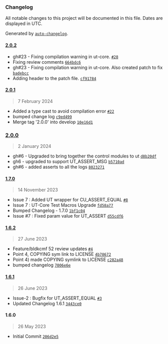 ### Changelog

All notable changes to this project will be documented in this file. Dates are displayed in UTC.

Generated by [`auto-changelog`](https://github.com/CookPete/auto-changelog).

#### [2.0.2](https://github.com/rdkcentral/ut-core/compare/2.0.1...2.0.2)

- gh#23 - Fixing compilation warning in ut-core.  [`#28`](https://github.com/rdkcentral/ut-core/pull/28)
- Fixing review comments [`664bdc6`](https://github.com/rdkcentral/ut-core/commit/664bdc62c834ca1e34fc59fd166a00e4f89f30d2)
- gh#23 - Fixing compilation warning in ut-core. Also created patch to fix [`badebcc`](https://github.com/rdkcentral/ut-core/commit/badebcc498ce79df3f37da9073669e0e234da07d)
- Adding header to the patch file. [`cf91784`](https://github.com/rdkcentral/ut-core/commit/cf917844887dc435b085cd72360534362cbbbaad)

#### [2.0.1](https://github.com/rdkcentral/ut-core/compare/2.0.0...2.0.1)

> 7 February 2024

- Added a type cast to avoid compilation error [`#22`](https://github.com/rdkcentral/ut-core/pull/22)
- bumped change log [`c9ed499`](https://github.com/rdkcentral/ut-core/commit/c9ed4993691d879f99a51cd26e738c20a5853af8)
- Merge tag '2.0.0' into develop [`10e16d1`](https://github.com/rdkcentral/ut-core/commit/10e16d16bd635d4cab151519d61eed382191a5fe)

### [2.0.0](https://github.com/rdkcentral/ut-core/compare/1.7.0...2.0.0)

> 2 January 2024

- gh#6 - Upgraded to bring together the control modules to ut [`d8b20df`](https://github.com/rdkcentral/ut-core/commit/d8b20df16f7f05f115b1f28b2c8447fddf3a1089)
- gh6  - upgraded to support UT_ASSERT_MSG [`b5710ad`](https://github.com/rdkcentral/ut-core/commit/b5710adf8a4475765a388eb6971899f8daa1cfa6)
- gh#6 - added asserts to all the logs [`8023271`](https://github.com/rdkcentral/ut-core/commit/8023271361838bba7e025fae2547fc975f68dd61)

#### [1.7.0](https://github.com/rdkcentral/ut-core/compare/1.6.2...1.7.0)

> 14 November 2023

- Issue 7 : Added UT wrapper for CU_ASSERT_EQUAL [`#8`](https://github.com/rdkcentral/ut-core/pull/8)
- Issue 7 : UT-Core Test Macros Upgrade [`fd58a77`](https://github.com/rdkcentral/ut-core/commit/fd58a77e25597a4400a8f7e0422b6537b6140b6f)
- Bumped Changelog - 1.7.0 [`1bf1c04`](https://github.com/rdkcentral/ut-core/commit/1bf1c04f8376ad16a1913bac477afaf6fdd7a3ba)
- Issue #7 : Fixed param value for UT_ASSERT [`d55cdf6`](https://github.com/rdkcentral/ut-core/commit/d55cdf64d5d00d5bc4accc20b5fa3c0013b53611)

#### [1.6.2](https://github.com/rdkcentral/ut-core/compare/1.6.1...1.6.2)

> 27 June 2023

- Feature/bldkcmf 52 review updates [`#4`](https://github.com/rdkcentral/ut-core/pull/4)
- Point 4, COPYING sym link to LICENSE [`4b78672`](https://github.com/rdkcentral/ut-core/commit/4b78672dccbc66a402322b3f1bf005b510f905e0)
- Point 4) made COPYING symlink to LICENSE [`c282a48`](https://github.com/rdkcentral/ut-core/commit/c282a481520ad4bbc8f64423208850a48fd22963)
- bumped changelog [`7006e6e`](https://github.com/rdkcentral/ut-core/commit/7006e6ecd805e39d44d0a055d85181916c939332)

#### [1.6.1](https://github.com/rdkcentral/ut-core/compare/1.6.0...1.6.1)

> 26 June 2023

- Issue-2 : Bugfix for UT_ASSERT_EQUAL [`#3`](https://github.com/rdkcentral/ut-core/pull/3)
- Updated Changelog 1.6.1 [`3443ce0`](https://github.com/rdkcentral/ut-core/commit/3443ce0625ecf035a5f8341189d7431591a5e535)

#### 1.6.0

> 26 May 2023

- Initial Commit [`206d2e5`](https://github.com/rdkcentral/ut-core/commit/206d2e58f5a7f4bf5f38567f4eec1031b8332e5f)
